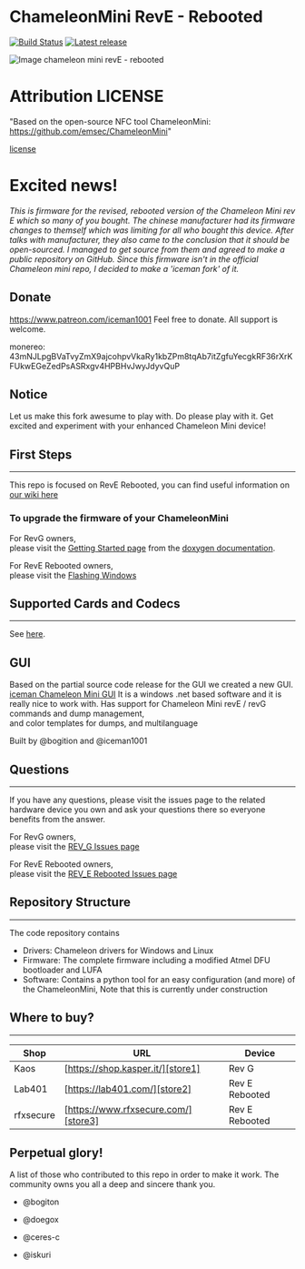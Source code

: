 ChameleonMini RevE - Rebooted
=============================

[![Build Status](https://travis-ci.org/iceman1001/ChameleonMini-rebooted.svg?branch=master)](https://travis-ci.org/iceman1001/ChameleonMini-rebooted)
[![Latest release](https://img.shields.io/github/release/iceman1001/ChameleonMini-rebooted.svg)](https://github.com/iceman1001/ChameleonMini-rebooted/releases/latest)

![Image chameleon mini revE - rebooted](http://www.icedev.se/chameleon_mini_revE/miniRevE.jpg)

# Attribution LICENSE
"Based on the open-source NFC tool ChameleonMini:
https://github.com/emsec/ChameleonMini"

[license](https://github.com/iceman1001/ChameleonMini-rebooted/blob/master/LICENSE.txt)

# Excited news!

*This is firmware for the revised, rebooted version of the Chameleon Mini rev E which so many of you bought.
The chinese manufacturer had its firmware changes to themself which was limiting for all who bought this device.
After talks with manufacturer, they also came to the conclusion that it should be open-sourced.  I managed to get source from them and agreed to make a public repository on GitHub.
Since this firmware isn't in the official Chameleon mini repo,  I decided to make a 'iceman fork' of it.*

## Donate
https://www.patreon.com/iceman1001  Feel free to donate. All support is welcome.

monereo:  43mNJLpgBVaTvyZmX9ajcohpvVkaRy1kbZPm8tqAb7itZgfuYecgkRF36rXrKFUkwEGeZedPsASRxgv4HPBHvJwyJdyvQuP


## Notice      
Let us make this fork awesume to play with. Do please play with it. Get excited and experiment with your enhanced Chameleon Mini device!

## First Steps
-----------
This repo is focused on RevE Rebooted,    you can find useful information on [our wiki here](https://github.com/iceman1001/ChameleonMini-rebooted/wiki)

### To upgrade the firmware of your ChameleonMini

For RevG owners,  
please visit the [Getting Started page](http://rawgit.com/emsec/ChameleonMini/master/Doc/Doxygen/html/Page_GettingStarted.html) from the [doxygen documentation](http://rawgit.com/emsec/ChameleonMini/master/Doc/Doxygen/html/index.html).

For RevE Rebooted owners,  
please visit the [Flashing Windows](https://github.com/iceman1001/ChameleonMini-rebooted/wiki/Flashing---windows)


## Supported Cards and Codecs
--------------------------
See [here](https://github.com/emsec/ChameleonMini/wiki/Supported-Cards-and--Codecs).


## GUI 
Based on the partial source code release for the GUI we created a new GUI.
[iceman Chameleon Mini GUI](https://github.com/iceman1001/ChameleonMini-rebootedGUI) 
It is a windows .net based software and it is really nice to work with.
Has support for Chameleon Mini revE / revG commands
and dump management,  
and color templates for dumps,
and multilanguage

Built by @bogition and @iceman1001

## Questions
---------
If you have any questions, please visit the issues page to the related hardware device you own and ask your questions there so everyone benefits from the answer.

For RevG owners,  
please visit the [REV_G Issues page](https://github.com/emsec/ChameleonMini/issues) 

For RevE Rebooted owners,  
please visit the [REV_E Rebooted Issues page](https://github.com/iceman1001/ChameleonMini-rebooted/issues)


## Repository Structure
--------------------
The code repository contains
* Drivers: Chameleon drivers for Windows and Linux
* Firmware: The complete firmware including a modified Atmel DFU bootloader and LUFA
* Software: Contains a python tool for an easy configuration (and more) of the ChameleonMini, Note that this is currently under construction

## Where to buy?
------------------------
| Shop | URL | Device |
| ------ | ------ | ------ |
| Kaos | [https://shop.kasper.it/][store1] | Rev G |
| Lab401 | [https://lab401.com/][store2] | Rev E Rebooted |
| rfxsecure | [https://www.rfxsecure.com/][store3] | Rev E Rebooted |


## Perpetual glory!

A list of those who contributed to this repo in order to make it work. The community owns you all a deep and sincere thank you.
-  @bogiton
-  @doegox
-  @ceres-c
-  @iskuri

   [store1]: <https://shop.kasper.it/>
   [store2]: <https://lab401.com/>
   [store3]: <https://www.rfxsecure.com/>
